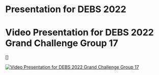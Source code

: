 # Presentation for DEBS 2022


# Video Presentation for DEBS 2022 Grand Challenge Group 17


[![]()]


[![Video Presentation for DEBS 2022 Grand Challenge Group 17]()](https://youtu.be/ajphH0pZrAs "Video Presentation for DEBS 2022 Grand Challenge Group 17")
